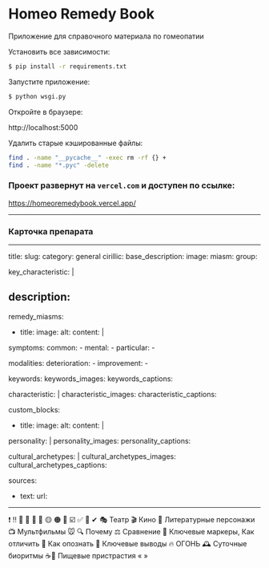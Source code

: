 # Homeo Remedy Book

Приложение для справочного материала по гомеопатии

Установить все зависимости:

```bash
$ pip install -r requirements.txt
```

Запустите приложение:

```bash
$ python wsgi.py
```

Откройте в браузере:

http://localhost:5000

Удалить старые кэшированные файлы:

```bash
find . -name "__pycache__" -exec rm -rf {} +
find . -name "*.pyc" -delete
```

### Проект развернут на `vercel.com` и доступен по ссылке:

https://homeoremedybook.vercel.app/

---
### Карточка препарата

---
title: 
slug: 
category: general
cirillic: 
base_description: 
image: 
miasm: 
group: 

key_characteristic: |
  ###

description:
  -

remedy_miasms:
  - title:
    image:
    alt:
    content: |

symptoms:
  common:
    - 
  mental:
    -
  particular:
    -

modalities:
  deterioration:
    -
  improvement:
    -

keywords:
keywords_images: 
keywords_captions:

characteristic: |
characteristic_images: 
characteristic_captions:

  
custom_blocks:
  - title:
    image:
    alt:
    content: |

personality: |
personality_images:
personality_captions:

сultural_аrchetypes: |
сultural_аrchetypes_images:
сultural_аrchetypes_captions:

sources:
  - text:
    url:   
---

❗️ ‼️ 🔹 🔸 🔴  🧡  🟡  🟠  🔵  ☑️  ✅ 📍 ✔
🎭 Театр
🎬 Кино
📖 Литературные персонажи
📺 Мультфильмы 🐭
🔍 Почему
⚖️ Сравнение 
💎 Ключевые маркеры, Как отличить
🎯 Как опознать
🔑 Ключевые выводы
🔥 ОГОНЬ
🕰 Суточные биоритмы
️☕️🍩 Пищевые пристрастия
« »
 
